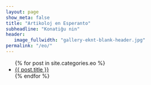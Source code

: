 ```yaml
---
layout: page
show_meta: false
title: "Artikoloj en Esperanto"
subheadline: "Konatiĝu nin"
header:
   image_fullwidth: "gallery-eknt-blank-header.jpg"
permalink: "/eo/"
---
```

<ul>
    {% for post in site.categories.eo %}
    <li><a href="{{ site.url }}{{ site.baseurl }}{{ post.url }}">{{ post.title }}</a></li>
    {% endfor %}
</ul>